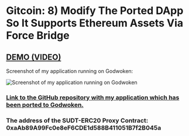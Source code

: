 # Gitcoin: 8) Modify The Ported DApp So It Supports Ethereum Assets Via Force Bridge

## [DEMO (VIDEO)](https://youtu.be/ceuJayGnNic)

Screenshot of my application running on Godwoken:

![Screenshot of my application running on Godwoken](PUTLINKHERE)

### [Link to the GitHub repository with my application which has been ported to Godwoken.](https://github.com/nicky-ru/blockchain-workshop/tree/simple-rubixi-with-force-bridge)

### The address of the SUDT-ERC20 Proxy Contract: 0xaAb89A99Fc0e8eF6CDE1d588B411051B7f2B045a